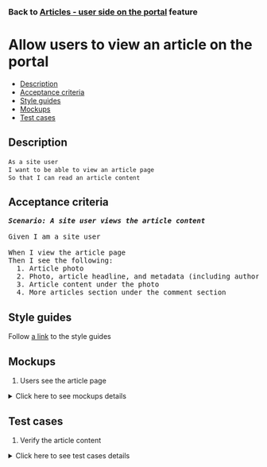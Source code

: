 ### Back to [Articles - user side on the portal](../../) feature

# Allow users to view an article on the portal

- [Description](#description)
- [Acceptance criteria](#acceptance-criteria)
- [Style guides](#style-guides)
- [Mockups](#mockups)
- [Test cases](#test-cases)

## Description

    As a site user
    I want to be able to view an article page
    So that I can read an article content

## Acceptance criteria

<pre>
<b><i>Scenario: A site user views the article content</i></b>

Given I am a site user

When I view the article page
Then I see the following:
  1. Article photo
  2. Photo, article headline, and metadata (including author and source) in the upper-right corner of the photo (see mockup)
  3. Article content under the photo
  4. More articles section under the comment section
</pre>

## Style guides

Follow [a link](https://www.figma.com/proto/0zkkf5WC77OSpvyD6YXpFE/Style-guides?page-id=0%3A1&node-id=19%3A5368&viewport=266%2C48%2C0.54&scaling=min-zoom&starting-point-node-id=19%3A5368) to the style guides

## Mockups

1. Users see the article page

<details>
  <summary>Click here to see mockups details</summary>

**1. Users see the article page:**

![Users see the article page](/sports_hub_portal/web_application_features/articles_user_side/images/article_page.png)

</details>

## Test cases

1. Verify the article content

<details>
  <summary>Click here to see test cases details</summary>

### **#1. Verify the article content**

|Preconditions|Steps|Expected result
------|-------|----------
||1) Go to any category</br>2) Select the article</br>3) Examine the article page content|2) The article page is opened</br>3) The article corresponds to the mockup|
</details>
